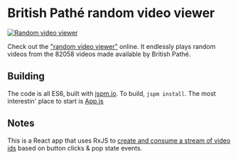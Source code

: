 # British Pathé random video viewer

[![Random video viewer](https://cloud.githubusercontent.com/assets/129330/9027930/a9cbb9e4-3935-11e5-98f1-55b9b98f54ed.png "Random Video Viewer")](http://mrspeaker.github.io/pathe/)

Check out the ["random video viewer"](http://mrspeaker.github.io/pathe/) online. It endlessly plays random videos from the 82058 videos made available by British Pathé. 

## Building

The code is all ES6, built with [jspm.io](http://jspm.io/). To build, `jspm install`. The most interestin' place to start is [App.js](https://github.com/mrspeaker/pathe/blob/master/src/App.js)

## Notes

This is a React app that uses RxJS to [create and consume a stream of video ids](https://github.com/mrspeaker/pathe/blob/4a4321d3ca8936ab5b5a96e632a0a940847f2d9b/src/App.js#L47) based on button clicks & pop state events.
